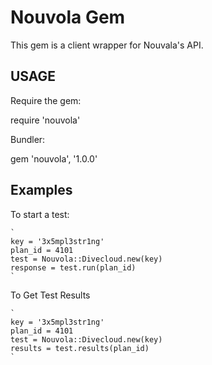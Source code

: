 # Nouvola Gem

This gem is  a client wrapper for  Nouvala's API.

## USAGE

Require the gem:

  require 'nouvola'
  
Bundler:

  gem 'nouvola', '1.0.0'
  

## Examples

To start a test:

    `
    key = '3x5mpl3str1ng'
    plan_id = 4101
    test = Nouvola::Divecloud.new(key)
    response = test.run(plan_id)
    `
    
To Get Test Results

    `
    key = '3x5mpl3str1ng'
    plan_id = 4101
    test = Nouvola::Divecloud.new(key)
    results = test.results(plan_id)
    `